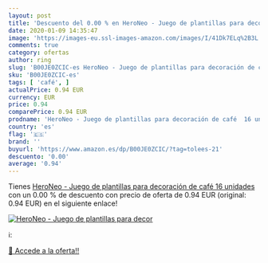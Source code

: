 ```yaml
---
layout: post
title: 'Descuento del 0.00 % en HeroNeo - Juego de plantillas para decor'
date: 2020-01-09 14:35:47
image: 'https://images-eu.ssl-images-amazon.com/images/I/41Dk7ELq%2B3L._SL400_.jpg'
comments: true
category: ofertas
author: ring
slug: 'B00JE0ZCIC-es HeroNeo - Juego de plantillas para decoración de café 16...'
sku: 'B00JE0ZCIC-es'
tags: [ 'café', ]
actualPrice: 0.94 EUR
currency: EUR
price: 0.94
comparePrice: 0.94 EUR
prodname: 'HeroNeo - Juego de plantillas para decoración de café  16 unidades '
country: 'es'
flag: '🇪🇸'
brand: ''
buyurl: 'https://www.amazon.es/dp/B00JE0ZCIC/?tag=tolees-21'
descuento: '0.00'
average: '0.94'
---
```


Tienes [HeroNeo - Juego de plantillas para decoración de café  16 unidades ](https://www.amazon.es/dp/B00JE0ZCIC/?tag=tolees-21) con un 0.00 % de descuento con precio de oferta de 0.94 EUR (original: 0.94 EUR) en el siguiente enlace!

[![HeroNeo - Juego de plantillas para decor](https://images-eu.ssl-images-amazon.com/images/I/41Dk7ELq%2B3L._SL400_.jpg)](https://www.amazon.es/dp/B00JE0ZCIC/?tag=tolees-21)

ℹ️:


[🛒 Accede a la oferta!!](https://www.amazon.es/dp/B00JE0ZCIC/?tag=tolees-21)
